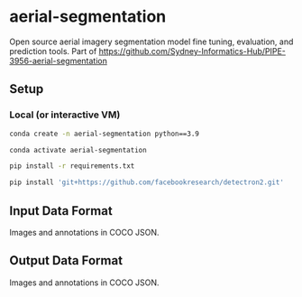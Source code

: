 # aerial-segmentation
Open source aerial imagery segmentation model fine tuning, evaluation, and prediction tools. Part of https://github.com/Sydney-Informatics-Hub/PIPE-3956-aerial-segmentation


## Setup

### Local (or interactive VM)

```bash
conda create -n aerial-segmentation python==3.9

conda activate aerial-segmentation

pip install -r requirements.txt

pip install 'git+https://github.com/facebookresearch/detectron2.git'
```

## Input Data Format

Images and annotations in COCO JSON.

## Output Data Format

Images and annotations in COCO JSON.
